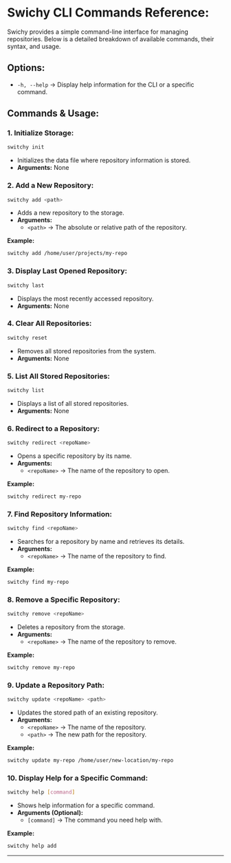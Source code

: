 # **Swichy CLI Commands Reference**:

Swichy provides a simple command-line interface for managing repositories. Below is a detailed breakdown of available commands, their syntax, and usage.

## **Options**:

- `-h, --help` → Display help information for the CLI or a specific command.

## **Commands & Usage**:

### 1. **Initialize Storage**:

```bash
switchy init
```

- Initializes the data file where repository information is stored.
- **Arguments:** None

### 2. **Add a New Repository**:

```bash
switchy add <path>
```

- Adds a new repository to the storage.
- **Arguments:**
  - `<path>` → The absolute or relative path of the repository.

**Example:**

```bash
switchy add /home/user/projects/my-repo
```

### 3. **Display Last Opened Repository**:

```bash
switchy last
```

- Displays the most recently accessed repository.
- **Arguments:** None

### 4. **Clear All Repositories**:

```bash
switchy reset
```

- Removes all stored repositories from the system.
- **Arguments:** None

### 5. **List All Stored Repositories**:

```bash
switchy list
```

- Displays a list of all stored repositories.
- **Arguments:** None

### 6. **Redirect to a Repository**:

```bash
switchy redirect <repoName>
```

- Opens a specific repository by its name.
- **Arguments:**
  - `<repoName>` → The name of the repository to open.

**Example:**

```bash
switchy redirect my-repo
```

### 7. **Find Repository Information**:

```bash
switchy find <repoName>
```

- Searches for a repository by name and retrieves its details.
- **Arguments:**
  - `<repoName>` → The name of the repository to find.

**Example:**

```bash
switchy find my-repo
```

### 8. **Remove a Specific Repository**:

```bash
switchy remove <repoName>
```

- Deletes a repository from the storage.
- **Arguments:**
  - `<repoName>` → The name of the repository to remove.

**Example:**

```bash
switchy remove my-repo
```

### 9. **Update a Repository Path**:

```bash
switchy update <repoName> <path>
```

- Updates the stored path of an existing repository.
- **Arguments:**
  - `<repoName>` → The name of the repository.
  - `<path>` → The new path for the repository.

**Example:**

```bash
switchy update my-repo /home/user/new-location/my-repo
```

### 10. **Display Help for a Specific Command**:

```bash
switchy help [command]
```

- Shows help information for a specific command.
- **Arguments (Optional):**
  - `[command]` → The command you need help with.

**Example:**

```bash
switchy help add
```

---